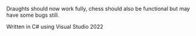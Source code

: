 Draughts should now work fully, chess should also be functional but may have some bugs still.

Written in C# using Visual Studio 2022
